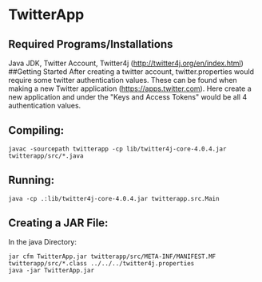 # TwitterApp

## Required Programs/Installations
Java JDK, Twitter Account, Twitter4j (http://twitter4j.org/en/index.html)
##Getting Started
After creating a twitter account, twitter.properties would require some twitter authentication values. These can be found when making a new Twitter application (https://apps.twitter.com). Here create a new application and under the "Keys and Access Tokens" would be all 4 authentication values.
## Compiling: 
```
javac -sourcepath twitterapp -cp lib/twitter4j-core-4.0.4.jar twitterapp/src/*.java 
```
## Running:
```
java -cp .:lib/twitter4j-core-4.0.4.jar twitterapp.src.Main
```
## Creating a JAR File:
In the java Directory:
```
jar cfm TwitterApp.jar twitterapp/src/META-INF/MANIFEST.MF twitterapp/src/*.class ../../../twitter4j.properties
java -jar TwitterApp.jar

```
